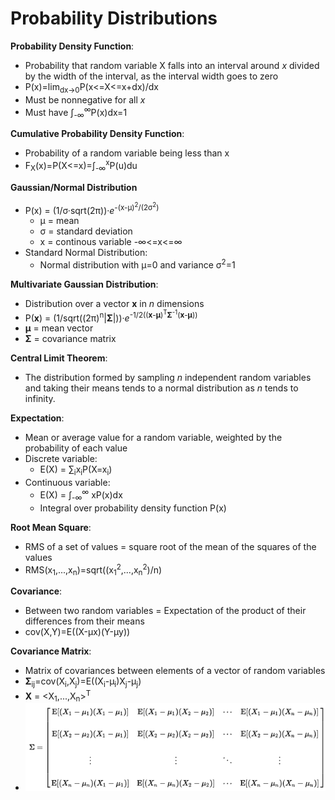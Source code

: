 # Probability Distributions

**Probability Density Function**:
* Probability that random variable X falls into an interval around *x* divided by the width of the interval, as the interval width goes to zero
* P(x)=lim<sub>dx&rarr;0</sub>P(x<=X<=x+dx)/dx
* Must be nonnegative for all *x*
* Must have &int;<sub>-&infin;</sub><sup>&infin;</sup>P(x)dx=1

**Cumulative Probability Density Function**:
* Probability of a random variable being less than x
* F<sub>X</sub>(x)=P(X<=x)=&int;<sub>-&infin;</sub><sup>x</sup>P(u)du

**Gaussian/Normal Distribution**
* P(x) = (1/&sigma;&middot;sqrt(2&pi;))&middot;*e*<sup>-(x-&mu;)<sup>2</sup>/(2&sigma;<sup>2</sup>)</sup>
    * &mu; = mean
    * &sigma; = standard deviation
    * x = continous variable -&infin;<=x<=&infin;
* Standard Normal Distribution:
    * Normal distribution with &mu;=0 and variance &sigma;<sup>2</sup>=1

**Multivariate Gaussian Distribution**:
* Distribution over a vector **x** in *n* dimensions
* P(**x**) = (1/sqrt((2&pi;)<sup>n</sup>|**&Sigma;**|))&middot;*e*<sup>-1/2((**x**-**&mu;**)<sup>T</sup>**&Sigma;**<sup>-1</sup>(**x**-**&mu;**))
* **&mu;** = mean vector
* **&Sigma;** = covariance matrix

**Central Limit Theorem**:
* The distribution formed by sampling *n* independent random variables and taking their means tends to a normal distribution as *n* tends to infinity.

**Expectation**:
* Mean or average value for a random variable, weighted by the probability of each value
* Discrete variable: 
    * E(X) = &sum;<sub>i</sub>x<sub>i</sub>P(X=x<sub>i</sub>)
* Continuous variable:
    * E(X) = &int;<sub>-&infin;</sub><sup>&infin;</sup> xP(x)dx
    * Integral over probability density function P(x)

**Root Mean Square**:
* RMS of a set of values = square root of the mean of the squares of the values
* RMS(x<sub>1</sub>,...,x<sub>n</sub>)=sqrt((x<sub>1</sub><sup>2</sup>,...,x<sub>n</sub><sup>2</sup>)/n)

**Covariance**:
* Between two random variables = Expectation of the product of their differences from their means
* cov(X,Y)=E((X-&mu;x)(Y-&mu;y))

**Covariance Matrix**:
* Matrix of covariances between elements of a vector of random variables
* **&Sigma;**<sub>ij</sub>=cov(X<sub>i</sub>,X<sub>j</sub>)=E((X<sub>i</sub>-&mu;<sub>i</sub>)X<sub>j</sub>-&mu;<sub>j</sub>)
* **X** = <X<sub>1</sub>,...,X<sub>n</sub>><sup>T</sup>
* ![](../images/2017-12-05-13-55-15.png)